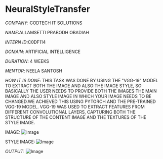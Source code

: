 # NeuralStyleTransfer

*COMPANY*: CODTECH IT SOLUTIONS

*NAME*:ALLAMSETTI PRABODH OBADIAH

*INTERN ID*:C0DF114

*DOMAIN*: ARTIFICIAL INTELLIGENCE

*DURATION*: 4 WEEKS

*MENTOR*: NEELA SANTOSH

*HOW IT IS DONE*:
THIS TASK WAS DONE BY USING THE "VGG-19" MODEL TO EXTRACT BOTH THE IMAGE AND ALSO THE IMAGE STYLE, SO BASICALLY THE USER NEEDS TO PROVIDE BOTH THE IMAGES THE MAIN IMAGE AND ALSO STYLE IMAGE IN WHICH YOUR IMAGE NEEDS TO BE CHANGED.WE ACHIEVED THIS USING PYTORCH AND THE PRE-TRAINED VGG-19 MODEL. VGG-19 WAS USED TO EXTRACT FEATURES FROM DIFFERENT CONVOLUTIONAL LAYERS, CAPTURING BOTH THE STRUCTURE OF THE CONTENT IMAGE AND THE TEXTURES OF THE STYLE IMAGE.

IMAGE: ![Image](https://github.com/user-attachments/assets/87a8a8b0-a512-476a-a7d7-b70a0cd41d49)

STYLE IMAGE: ![Image](https://github.com/user-attachments/assets/778a9489-c1af-4367-94ca-1b2ca3f66449)

*OUTPUT*: ![Image](https://github.com/user-attachments/assets/81dac56e-e369-4c87-8c96-2d9a98392337)
